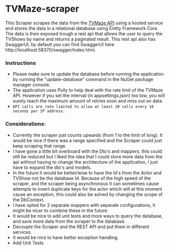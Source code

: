 # TVMaze-scraper
This Scraper scrapes the data from the [TVMaze API](https://www.tvmaze.com/api) using a hosted service and stores the data in a relational database using Entity Framework Core. The data is then exposed trough a rest api that allows the user to query the TVShows by name and returns a paginated result. This rest api also has SwaggerUI, by default you can find SwaggerUI here http://localhost:58370/swagger/index.html.

### Instructions
- Please make sure to update the database before running the application by running the "update-database" command in the NuGet package manager console.
- The application uses Polly to help deal with the rate limit of the TVMaze API. However if you set the interval (in appsettings.json) too low, you will surely reach the maximum amount of retries soon and miss out on data.
- `API calls are rate limited to allow at least 20 calls every 10 seconds per IP address.`

### Considerations:
- Currently the scraper just counts upwards (from 1 to the limit of long). It would be nice if there was a range specified and the Scraper could just keep scraping that range.
- I have gone a little bit overboard with the Dto's and mappers, this could still be reduced but I liked the idea that I could store more data from the api without having to change the architecture of the application, I just have to expand the dto's and models. 
- In the future it would be better/wise to have the Id's from the Actor and TVShow not be the database Id. Because of the high speed of the scraper, and the scraper being asynchronous it can sometimes cause attempts to insert duplicate keys for the actor which will at this moment cause an exception, this could also be solved by changing the scope of the DbContext.
- I have opted for 2 separate mappers with separate configurations, it might be nicer to combine these in the future.
- It would be nice to add unit tests and more ways to query the database, and save more data from the scraper to the database.
- Decouple the Scraper and the REST API and put them in different services.
- It would be nice to have better exception handling.
- Add Unit Tests
